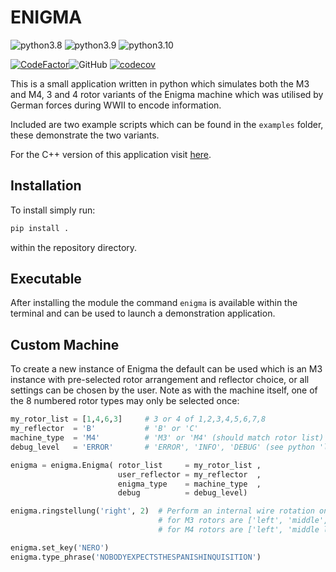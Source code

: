 # ENIGMA
![python3.8](https://github.com/artemis-beta/enigma/workflows/python3.8/badge.svg) ![python3.9](https://github.com/artemis-beta/enigma/workflows/python3.9/badge.svg) ![python3.10](https://github.com/artemis-beta/enigma/workflows/python3.10/badge.svg)

[![CodeFactor](https://www.codefactor.io/repository/github/artemis-beta/enigma/badge)](https://www.codefactor.io/repository/github/artemis-beta/enigma)![GitHub](https://img.shields.io/github/license/artemis-beta/enigma) [![codecov](https://codecov.io/gh/artemis-beta/enigma/branch/master/graph/badge.svg?token=9D087TSZEA)](https://codecov.io/gh/artemis-beta/enigma)

This is a small application written in python which simulates both the M3 and M4, 3 and 4 rotor variants of the Enigma machine which was utilised by German forces during WWII to encode information.

Included are two example scripts which can be found in the `examples` folder, these demonstrate the two variants.

For the C++ version of this application visit [here](https://github.com/artemis-beta/enigma-cpp).

## Installation

To install simply run:
```bash
pip install .
```
within the repository directory.

## Executable
After installing the module the command `enigma` is available within the terminal and can be used to launch a demonstration application.

## Custom Machine
To create a new instance of Enigma the default can be used which is an M3 instance with pre-selected rotor arrangement and reflector choice, or all settings can be chosen by the user. Note as with the machine itself, one of the 8 numbered rotor types may only be selected once:
```python
my_rotor_list = [1,4,6,3]     # 3 or 4 of 1,2,3,4,5,6,7,8
my_reflector  = 'B'           # 'B' or 'C'
machine_type  = 'M4'          # 'M3' or 'M4' (should match rotor list)
debug_level   = 'ERROR'       # 'ERROR', 'INFO', 'DEBUG' (see python 'logging' module documentation)

enigma = enigma.Enigma( rotor_list     = my_rotor_list ,
                        user_reflector = my_reflector  ,
                        enigma_type    = machine_type  ,
                        debug          = debug_level)

enigma.ringstellung('right', 2)  # Perform an internal wire rotation on the right rotor of 2 steps 
                                 # for M3 rotors are ['left', 'middle', 'right']
                                 # for M4 rotors are ['left', 'middle left', 'middle right', 'right']

enigma.set_key('NERO')
enigma.type_phrase('NOBODYEXPECTSTHESPANISHINQUISITION')
```
